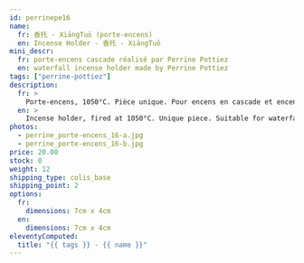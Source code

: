 ```yaml
---
id: perrinepe16
name:
  fr: 香托 - XiāngTuō (porte-encens)
  en: Incense Holder - 香托 - XiāngTuō
mini_descr:
  fr: porte-encens cascade réalisé par Perrine Pottiez
  en: waterfall incense holder made by Perrine Pottiez
tags: ["perrine-pottiez"]
description:
  fr: >
    Porte-encens, 1050°C. Pièce unique. Pour encens en cascade et encens normal.
  en: >
    Incense holder, fired at 1050°C. Unique piece. Suitable for waterfall incense and regular incense.
photos:
  - perrine_porte-encens_16-a.jpg
  - perrine_porte-encens_16-b.jpg
price: 20.00
stock: 0
weight: 12
shipping_type: colis_base
shipping_point: 2
options:
  fr:
    dimensions: 7cm x 4cm
  en:
    dimensions: 7cm x 4cm
eleventyComputed:
  title: "{{ tags }} - {{ name }}"
---
```


